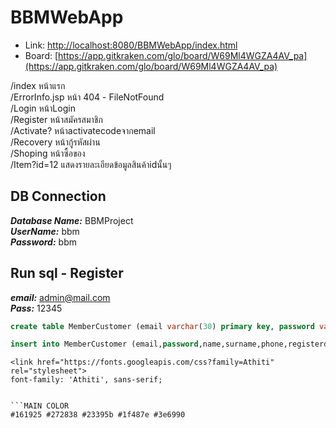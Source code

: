 # BBMWebApp

- Link: [http://localhost:8080/BBMWebApp/index.html](http://localhost:8080/BBMWebApp/index.html)
- Board: [https://app.gitkraken.com/glo/board/W69Ml4WGZA4AV_pa](https://app.gitkraken.com/glo/board/W69Ml4WGZA4AV_pa)

/index หน้าแรก  
/ErrorInfo.jsp หน้า 404 - FileNotFound  
/Login หน้าLogin  
/Register หน้าสมัครสมาชิก  
/Activate? หน้าactivatecodeจากemail  
/Recovery หน้ากู้รหัสผ่าน  
/Shoping หน้าซื้อของ  
/Item?id=12 แสดงรายละเอียดข้อมูลสินค้าidนั้นๆ  

## DB Connection

***Database Name:*** BBMProject  
***UserName:*** bbm  
***Password:*** bbm  

## Run sql - Register
***email:*** admin@mail.com  
***Pass:*** 12345  

```sql
create table MemberCustomer (email varchar(30) primary key, password varchar(40)not null, name varchar(20)not null, surname varchar(30)not null, phone varchar(10)not null, registerDate timestamp not null, activateKey varchar(40)not null, activateDate timestamp); 
```
```sql
insert into MemberCustomer (email,password,name,surname,phone,registerdate,activatekey) values ('admin@mail.com','827ccbeea8a706c4c34a16891f84e7b','bbm','project','0812345678','2018-09-29 15:13:36.630','8014892c0e83400');
```

```MAIN FONT
<link href="https://fonts.googleapis.com/css?family=Athiti" rel="stylesheet">
font-family: 'Athiti', sans-serif;


```MAIN COLOR
#161925 #272838 #23395b #1f487e #3e6990
